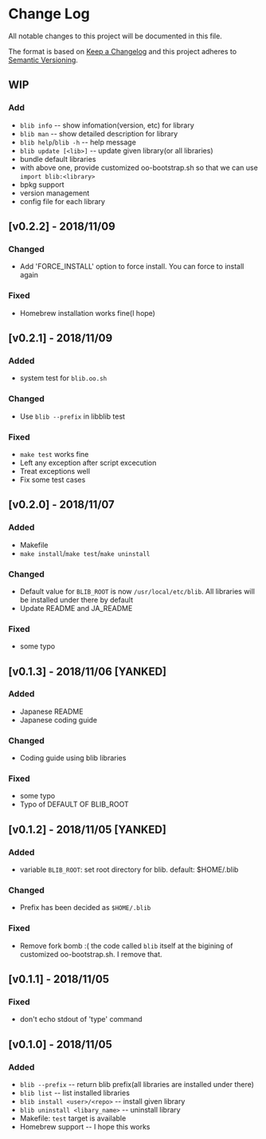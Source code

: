 # Change Log
All notable changes to this project will be documented in this file.

The format is based on [Keep a Changelog](http://keepachangelog.com/)
and this project adheres to [Semantic Versioning](http://semver.org/).

## WIP
### Add
  - `blib info` -- show infomation(version, etc) for library
  - `blib man` -- show detailed description for library
  - `blib help`/`blib -h` -- help message
  - `blib update [<lib>]` -- update given library(or all libraries)
  - bundle default libraries
  - with above one, provide customized oo-bootstrap.sh so that we can use `import blib:<library>`
  - bpkg support
  - version management
  - config file for each library


## [v0.2.2] - 2018/11/09
### Changed
  - Add 'FORCE_INSTALL' option to force install. You can force to install again
### Fixed
  - Homebrew installation works fine(I hope)


## [v0.2.1] - 2018/11/09
### Added
  - system test for `blib.oo.sh`

### Changed
  - Use `blib --prefix` in libblib test

### Fixed
  - `make test` works fine
  - Left any exception after script excecution
  - Treat exceptions well
  - Fix some test cases


## [v0.2.0] - 2018/11/07
### Added
  - Makefile
  - `make install`/`make test`/`make uninstall`
### Changed
  - Default value for `BLIB_ROOT` is now `/usr/local/etc/blib`.
    All libraries will be installed under there by default
  -  Update README and JA_README
### Fixed
  - some typo


## [v0.1.3] - 2018/11/06 [YANKED]
### Added
  - Japanese README
  - Japanese coding guide
### Changed
  - Coding guide using blib libraries
### Fixed
  - some typo
  - Typo of DEFAULT OF BLIB_ROOT


## [v0.1.2] - 2018/11/05 [YANKED]
### Added
  - variable `BLIB_ROOT`: set root directory for blib. default: $HOME/.blib
### Changed
  - Prefix has been decided as `$HOME/.blib`
### Fixed
  - Remove fork bomb :(
      the code called `blib` itself at the bigining of customized oo-bootstrap.sh.
      I remove that.

## [v0.1.1] - 2018/11/05
### Fixed
  - don't echo stdout of 'type' command

## [v0.1.0] - 2018/11/05
### Added
  - `blib --prefix` -- return blib prefix(all libraries are installed under there)
  - `blib list` -- list installed libraries
  - `blib install <user>/<repo>` -- install given library
  - `blib uninstall <libary_name>` -- uninstall library
  - Makefile: `test` target is available
  - Homebrew support -- I hope this works
